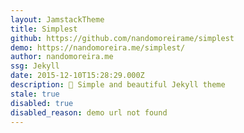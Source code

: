 ```yaml
---
layout: JamstackTheme
title: Simplest
github: https://github.com/nandomoreirame/simplest
demo: https://nandomoreira.me/simplest/
author: nandomoreira.me
ssg: Jekyll
date: 2015-12-10T15:28:29.000Z
description: 💎 Simple and beautiful Jekyll theme
stale: true
disabled: true
disabled_reason: demo url not found
---
```

